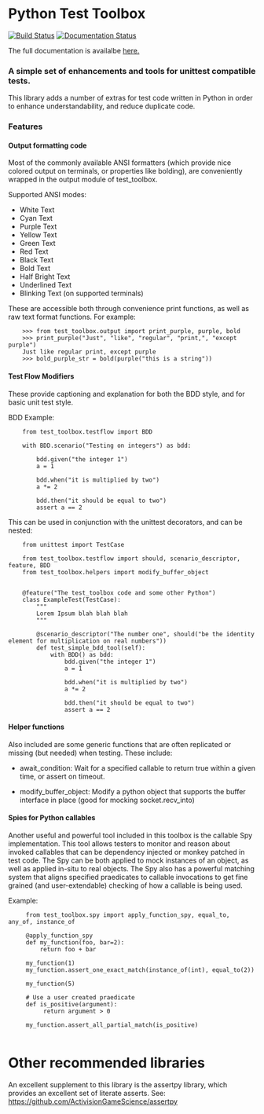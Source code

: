 # Python Test Toolbox
[![Build Status](https://travis-ci.org/cope-systems/test-toolbox.svg?branch=master)](https://travis-ci.org/cope-systems/test-toolbox)
[![Documentation Status](https://readthedocs.org/projects/test-toolbox/badge/?version=latest)](https://test-toolbox.readthedocs.io/en/latest/?badge=latest)

The full documentation is availalbe [here.](https://test-toolbox.readthedocs.io/en/latest/)

### A simple set of enhancements and tools for unittest compatible tests.

This library adds a number of extras for test code written in Python in order to enhance understandability, 
and reduce duplicate code.

### Features
#### Output formatting code

Most of the commonly available ANSI formatters (which provide nice colored output on terminals, 
or properties like bolding), are conveniently wrapped in the output module of test_toolbox.

Supported ANSI modes:

  * White Text
  * Cyan Text
  * Purple Text
  * Yellow Text
  * Green Text
  * Red Text
  * Black Text
  * Bold Text
  * Half Bright Text
  * Underlined Text
  * Blinking Text (on supported terminals)
  
These are accessible both through convenience print functions, as well as raw text format functions. For example:

```
    >>> from test_toolbox.output import print_purple, purple, bold
    >>> print_purple("Just", "like", "regular", "print,", "except purple")
    Just like regular print, except purple
    >>> bold_purple_str = bold(purple("this is a string"))
```

#### Test Flow Modifiers

These provide captioning and explanation for both the BDD style, and for basic unit test style.

BDD Example:

```
    from test_toolbox.testflow import BDD
    
    with BDD.scenario("Testing on integers") as bdd:
    
        bdd.given("the integer 1")
        a = 1
         
        bdd.when("it is multiplied by two")
        a *= 2
         
        bdd.then("it should be equal to two")
        assert a == 2
```

This can be used in conjunction with the unittest decorators, and can be nested:

```
    from unittest import TestCase
    
    from test_toolbox.testflow import should, scenario_descriptor, feature, BDD
    from test_toolbox.helpers import modify_buffer_object
    
    
    @feature("The test_toolbox code and some other Python")
    class ExampleTest(TestCase):
        """
        Lorem Ipsum blah blah blah
        """
    
        @scenario_descriptor("The number one", should("be the identity element for multiplication on real numbers"))
        def test_simple_bdd_tool(self):
            with BDD() as bdd:
                bdd.given("the integer 1")
                a = 1
         
                bdd.when("it is multiplied by two")
                a *= 2
         
                bdd.then("it should be equal to two")
                assert a == 2
```

#### Helper functions

Also included are some generic functions that are often replicated or missing (but needed) when testing.
These include:

  * await_condition: Wait for a specified callable to return true within a given time, or assert on timeout.
  
  * modify_buffer_object: Modify a python object that supports the buffer interface in place (good for mocking socket.recv_into)
  
#### Spies for Python callables

Another useful and powerful tool included in this toolbox is the callable Spy implementation. This tool allows testers
to monitor and reason about invoked callables that can be dependency injected or monkey patched in test code. The Spy
can be both applied to mock instances of an object, as well as applied in-situ to real objects. The Spy also has a 
powerful matching system that aligns specified praedicates to callable invocations to get fine grained (and user-extendable)
checking of how a callable is being used.

Example:

```
     from test_toolbox.spy import apply_function_spy, equal_to, any_of, instance_of
    
     @apply_function_spy
     def my_function(foo, bar=2):
         return foo + bar
         
     my_function(1)
     my_function.assert_one_exact_match(instance_of(int), equal_to(2))
     
     my_function(5)
     
     # Use a user created praedicate
     def is_positive(argument):
          return argument > 0
          
     my_function.assert_all_partial_match(is_positive)
    
```

# Other recommended libraries

An excellent supplement to this library is the assertpy library, which provides an excellent set of literate asserts.
See: https://github.com/ActivisionGameScience/assertpy
